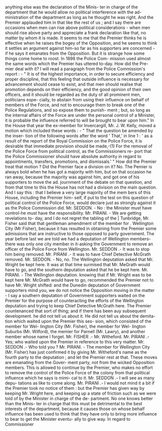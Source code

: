 anything else was the declaration of the Minis- ter in charge of the department that he would allow no political interference with the ad- ministration of the department as long as he thought he was right. And the Premier applauded him in that like the rest of us ; and I say there are occasions when men can rise above political considerations - when men should rise above party and appreciate a frank declaration like that, no matter by whom it is made. It seems to me that the Premier thinks he is effective when he raises the bogey of the Opposition, and he seems to think it settles an argument against him-so far as his supporters are concerned - if he says it emanates from the Opposition. But it is strange how some things come home to roost. In 1898 the Police Com- mission used almost the same words which the Premier has uttered to-day. How did the Pre- mier deal with it? I will read a paragraph from the Police Commission's report : - " It is of the highest importance, in order to secure efficiency and proper discipline, that this feeling that outside influence is necessary for advancement should cease to exist, and that men should realise that promotion depends on their efficiency, and the good opinion of their own officers, and it should be regarded as the duty of all prominent men, politicians espe- cially, to abstain from using their influence on behalf of members of the Force, and not to encourage them to break one of the Police Regulations, and so expose them to punish- ment ; but, so long as the internal affairs of the Force are under the personal control of a Minister, it is probable the influence referred to will be brought to bear upon him." In the House that year the ex-member for Invercargill, Mr. J. W. Kelly, moved a motion which included these words : - " That the question be amended by the inser- tion of the following words after the word ' That,' in line 1 : ' as a result of the report of the Royal Commission on the Police Force, it is desirable that immediate provision should be made,-(1) For the removal of the Police Force from political control, as the Commissioners re- port that the Police Commissioner should have absolute authority in regard to appointments, transfers, promotions, and dismissals.' " How did the Premier treat that motion ? Did the Premier face a division on it? No. The Pemier is always bold when he has got a majority with him, but on that occasion he ran away, because the majority was against him, and got one of his supporters to move the ad. journment of the debate on that question, and from that time to this the House has not had a division on the main question. And I say this : that I believe a very large majority of the mem bers of this House, including the Premier him- self, if put to the test on this question of political control of the Police Force, would declare just as strongly against it as the Police Commission did. Mr. SEDDON. - No : the Minister must have control-he must have the responsibility. Mr. PIRANI. - We are getting revelations to- day, and I do not regret the tabling of the | Tunbridge, Mr. Fisher said that that gentleman amendment of the member for . Wellington City (Mr Fisher), because it has resulted in obtaining from the Premier some admissions that are instructive to those opposed to party government. The year before last we are told we had a deputation of Wellington members- there was only one city member in it-asking the Government to remove an officer of the Police Force from Wellington. Mr. SEDDON .- It was to stop him being removed. Mr. PIRANI .- It was to have Chief Detective McGrath removed. Mr. SEDDON. - No, no. The Wellington deputation asked that Mr. Wright be kept here. It was at that time surmised that Mr. MeGrath would have to go, and the southern deputation asked that he be kept here. Mr. PIRANI. - The Wellington deputation. knowing that if Mr. Wright was to be kept here Mr. McGrath would have to go, recommended the Premier not to have Mr. Wright shifted: and the Dunedin deputation of Government supporters mind you, we do not notice the Opposition moving in the matter - I say a southern deputation of Government supporters waited on the Premier for the purpose of counteracting the efforts of the Wellington deputation and trying to keep Chief Detective McGrath here. The Premier countenanced that sort of thing; and if there has been auy subsequent development. he did not tell us about it. He did not tell us about the demita- tion which waited upon the Premier this ses- sion, which consisted of the member for Wel- lington City (Mr. Fisher), the member for Wel- lington Suburbs (Mr. Wilford), the memier for Parnell (Mr. Lawry), and another member whose name I forget. Mr. FISHER .- Mr. Witheford. Mr. PIRANI .- Yes; who waited upon the Premier in reference to this very matter. Mr. SEDDON .- Who told you ? Mr. PIRANI. - The member for Wellington City (Mr. Fisher) has just confirmed it by giving Mr. Witheford's name as the fourth party to the deputation ; and let the Premier rest at that. These moves are emanating from the Gover- ment party, not from the wicked Opposition members. This is allowed to continue by the Premier, who makes no effort to remove the control of the Police Force of the colony from that political influence which he says is mimi- cal to it. Mr. SEDDON .- I will see as many depu- tations as like to come along. Mr. PIRANI .- I would not mind it a bit if the Premier took no notice of them : but the Premier has given way by keeping Mr. Wright here, and keeping up a state of friction such as we were told of by the Minister in charge of the de- partment. No one knows better than the Minis- ter in charge that this must be detrimental to the best interests of the department, because it causes those on whose behalf influence has been used to think that they have only to bring more influence to bear to get the Minister eventu- ally to give way. In regard to Commissioner 